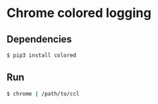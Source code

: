 # Chrome colored logging

## Dependencies
```sh
$ pip3 install colored
```

## Run
```sh
$ chrome | /path/to/ccl
```
